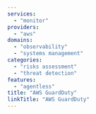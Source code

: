 ```yaml
---
services:
  - "monitor"
providers:
  - "aws"
domains:
  - "observability"
  - "systems management"
categories:
  - "risks assessment"
  - "threat detection"
features:
  - "agentless"
title: "AWS GuardDuty"
linkTitle: "AWS GuardDuty"
---
```

